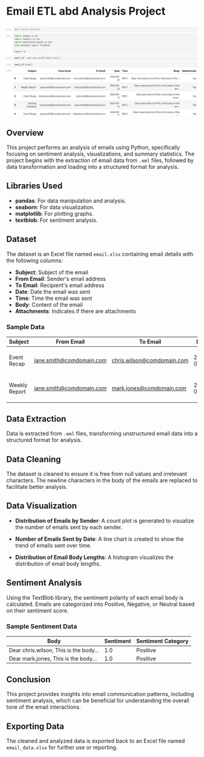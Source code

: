 # Email ETL abd Analysis Project
![Project Screenshot](https://github.com/aneesh662/Email_Analysis/blob/main/email.JPG)
## Overview
This project performs an analysis of emails using Python, specifically focusing on sentiment analysis, visualizations, and summary statistics. The project begins with the extraction of email data from `.eml` files, followed by data transformation and loading into a structured format for analysis.

## Libraries Used
- **pandas**: For data manipulation and analysis.
- **seaborn**: For data visualization.
- **matplotlib**: For plotting graphs.
- **textblob**: For sentiment analysis.

## Dataset
The dataset is an Excel file named `email.xlsx` containing email details with the following columns:
- **Subject**: Subject of the email
- **From Email**: Sender's email address
- **To Email**: Recipient's email address
- **Date**: Date the email was sent
- **Time**: Time the email was sent
- **Body**: Content of the email
- **Attachments**: Indicates if there are attachments

### Sample Data
| Subject            | From Email                    | To Email                      | Date       | Time  | Body                                         | Attachments |
|--------------------|-------------------------------|-------------------------------|------------|-------|----------------------------------------------|-------------|
| Event Recap        | jane.smith@comdomain.com     | chris.wilson@comdomain.com   | 2024-09-25 | 08:51 | Dear chris.wilson, This is the body...     | Yes         |
| Weekly Report      | jane.smith@comdomain.com     | mark.jones@comdomain.com     | 2024-09-23 | 08:51 | Dear mark.jones, This is the body...       | Yes         |

## Data Extraction
Data is extracted from `.eml` files, transforming unstructured email data into a structured format for analysis.

## Data Cleaning
The dataset is cleaned to ensure it is free from null values and irrelevant characters. The newline characters in the body of the emails are replaced to facilitate better analysis.

## Data Visualization
- **Distribution of Emails by Sender**: A count plot is generated to visualize the number of emails sent by each sender.
  
- **Number of Emails Sent by Date**: A line chart is created to show the trend of emails sent over time.
  
- **Distribution of Email Body Lengths**: A histogram visualizes the distribution of email body lengths.

## Sentiment Analysis
Using the TextBlob library, the sentiment polarity of each email body is calculated. Emails are categorized into Positive, Negative, or Neutral based on their sentiment score.

### Sample Sentiment Data
| Body                                         | Sentiment | Sentiment Category |
|----------------------------------------------|-----------|--------------------|
| Dear chris.wilson, This is the body...     | 1.0       | Positive           |
| Dear mark.jones, This is the body...       | 1.0       | Positive           |


## Conclusion
This project provides insights into email communication patterns, including sentiment analysis, which can be beneficial for understanding the overall tone of the email interactions.

## Exporting Data
The cleaned and analyzed data is exported back to an Excel file named `email_data.xlsx` for further use or reporting.
